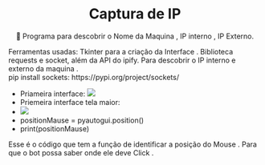 <h1 align="center">Captura de IP</h1>

<p align="center">  🚀  Programa para descobrir o Nome da Maquina , IP interno , IP Externo.  </p>


<p> Ferramentas usadas: Tkinter para a criação da Interface .  Biblioteca requests e socket, além da API do ipify. Para descobrir o IP interno e externo da maquina .
 <br>pip install sockets: https://pypi.org/project/sockets/ </br><p>

<div>
  <ul> 
    <li> Priameira interface: <img src="image/01.png" ><li>
    Priemeira interface tela maior:
    <li><img width="" src="image/02.png"></li>
   <li> positionMause = pyautogui.position() <li>
    print(positionMause)   
  </ul>
  </div>


<p> Esse é o código que tem a função de identificar a posição do Mouse .
 Para que o bot possa saber onde ele deve Click .</p>
